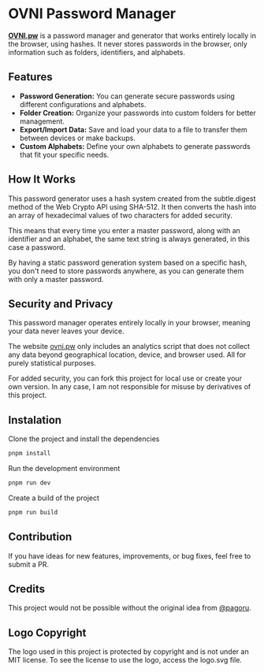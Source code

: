 # OVNI Password Manager

**[OVNI.pw](https://ovni.pw)** is a password manager and generator that works entirely locally in the browser, using hashes. It never stores passwords in the browser, only information such as folders, identifiers, and alphabets.

## Features

- **Password Generation:** You can generate secure passwords using different configurations and alphabets.
- **Folder Creation:** Organize your passwords into custom folders for better management.
- **Export/Import Data:** Save and load your data to a file to transfer them between devices or make backups.
- **Custom Alphabets:** Define your own alphabets to generate passwords that fit your specific needs.

## How It Works

This password generator uses a hash system created from the subtle.digest method of the Web Crypto API using SHA-512. It then converts the hash into an array of hexadecimal values of two characters for added security.

This means that every time you enter a master password, along with an identifier and an alphabet, the same text string is always generated, in this case a password.

By having a static password generation system based on a specific hash, you don't need to store passwords anywhere, as you can generate them with only a master password.

## Security and Privacy

This password manager operates entirely locally in your browser, meaning your data never leaves your device.

The website [ovni.pw](https://ovni.pw) only includes an analytics script that does not collect any data beyond geographical location, device, and browser used. All for purely statistical purposes.

For added security, you can fork this project for local use or create your own version. In any case, I am not responsible for misuse by derivatives of this project.

## Instalation

Clone the project and install the dependencies

```sh
pnpm install
```

Run the development environment

```sh
pnpm run dev
```

Create a build of the project

```sh
pnpm run build
```

## Contribution

If you have ideas for new features, improvements, or bug fixes, feel free to submit a PR.

## Credits

This project would not be possible without the original idea from [@pagoru](https://github.com/pagoru/sss.pagoru.es).

## Logo Copyright
The logo used in this project is protected by copyright and is not under an MIT license. To see the license to use the logo, access the logo.svg file.